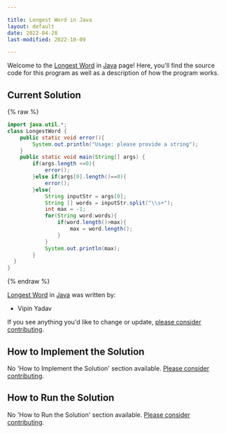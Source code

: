 ```yaml
---

title: Longest Word in Java
layout: default
date: 2022-04-28
last-modified: 2022-10-09

---
```


Welcome to the [Longest Word](https://sampleprograms.io/projects/longest-word) in [Java](https://sampleprograms.io/languages/java) page! Here, you'll find the source code for this program as well as a description of how the program works.

## Current Solution

{% raw %}

```java
import java.util.*;
class LongestWord {
    public static void error(){
        System.out.println("Usage: please provide a string");
    }
    public static void main(String[] args) {
        if(args.length <=0){
            error();
        }else if(args[0].length()==0){
            error();
        }else{
            String inputStr = args[0];
            String [] words = inputStr.split("\\s+");
            int max = -1;
            for(String word:words){
                if(word.length()>max){
                    max = word.length();
                }
            }
            System.out.println(max);
        }
  }
}
```

{% endraw %}

[Longest Word](https://sampleprograms.io/projects/longest-word) in [Java](https://sampleprograms.io/languages/java) was written by:

- Vipin Yadav

If you see anything you'd like to change or update, [please consider contributing](https://github.com/TheRenegadeCoder/sample-programs).

## How to Implement the Solution

No 'How to Implement the Solution' section available. [Please consider contributing](https://github.com/TheRenegadeCoder/sample-programs-website).

## How to Run the Solution

No 'How to Run the Solution' section available. [Please consider contributing](https://github.com/TheRenegadeCoder/sample-programs-website).
